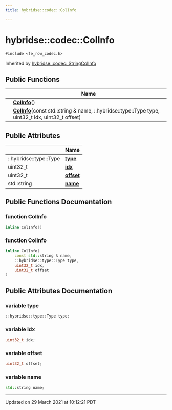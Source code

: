 ```yaml
---
title: hybridse::codec::ColInfo

---
```


# hybridse::codec::ColInfo




`#include <fe_row_codec.h>`

Inherited by [hybridse::codec::StringColInfo](/hybridse/usage/api/markdown/Classes/structhybridse_1_1codec_1_1_string_col_info.md)

## Public Functions

|                | Name           |
| -------------- | -------------- |
| | **[ColInfo](/hybridse/usage/api/markdown/Classes/structhybridse_1_1codec_1_1_col_info.md#function-colinfo)**() |
| | **[ColInfo](/hybridse/usage/api/markdown/Classes/structhybridse_1_1codec_1_1_col_info.md#function-colinfo)**(const std::string & name, ::hybridse::type::Type type, uint32_t idx, uint32_t offset) |

## Public Attributes

|                | Name           |
| -------------- | -------------- |
| ::hybridse::type::Type | **[type](/hybridse/usage/api/markdown/Classes/structhybridse_1_1codec_1_1_col_info.md#variable-type)**  |
| uint32_t | **[idx](/hybridse/usage/api/markdown/Classes/structhybridse_1_1codec_1_1_col_info.md#variable-idx)**  |
| uint32_t | **[offset](/hybridse/usage/api/markdown/Classes/structhybridse_1_1codec_1_1_col_info.md#variable-offset)**  |
| std::string | **[name](/hybridse/usage/api/markdown/Classes/structhybridse_1_1codec_1_1_col_info.md#variable-name)**  |

## Public Functions Documentation

### function ColInfo

```cpp
inline ColInfo()
```


### function ColInfo

```cpp
inline ColInfo(
    const std::string & name,
    ::hybridse::type::Type type,
    uint32_t idx,
    uint32_t offset
)
```


## Public Attributes Documentation

### variable type

```cpp
::hybridse::type::Type type;
```


### variable idx

```cpp
uint32_t idx;
```


### variable offset

```cpp
uint32_t offset;
```


### variable name

```cpp
std::string name;
```


-------------------------------

Updated on 29 March 2021 at 10:12:21 PDT